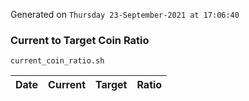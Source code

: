 Generated on `Thursday 23-September-2021 at 17:06:40`

### Current to Target Coin Ratio
`current_coin_ratio.sh`

Date|Current|Target|Ratio
---|---|---|---
